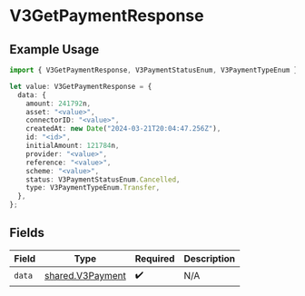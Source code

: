 # V3GetPaymentResponse

## Example Usage

```typescript
import { V3GetPaymentResponse, V3PaymentStatusEnum, V3PaymentTypeEnum } from "@formance/formance-sdk/sdk/models/shared";

let value: V3GetPaymentResponse = {
  data: {
    amount: 241792n,
    asset: "<value>",
    connectorID: "<value>",
    createdAt: new Date("2024-03-21T20:04:47.256Z"),
    id: "<id>",
    initialAmount: 121784n,
    provider: "<value>",
    reference: "<value>",
    scheme: "<value>",
    status: V3PaymentStatusEnum.Cancelled,
    type: V3PaymentTypeEnum.Transfer,
  },
};
```

## Fields

| Field                                                       | Type                                                        | Required                                                    | Description                                                 |
| ----------------------------------------------------------- | ----------------------------------------------------------- | ----------------------------------------------------------- | ----------------------------------------------------------- |
| `data`                                                      | [shared.V3Payment](../../../sdk/models/shared/v3payment.md) | :heavy_check_mark:                                          | N/A                                                         |